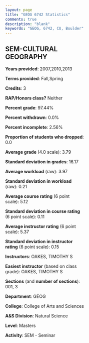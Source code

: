 ```yaml
---
layout: page
title: "GEOG 6742 Statistics"
comments: true
description: "blank"
keywords: "GEOG, 6742, CU, Boulder"
--- 
```

<head>
<script src="https://ajax.googleapis.com/ajax/libs/jquery/2.1.3/jquery.min.js"></script>
<script src="https://dl.dropboxusercontent.com/s/pc42nxpaw1ea4o9/highcharts.js?dl=0"></script>
<!-- <script src="../assets/js/highcharts.js"></script> -->
<style type="text/css">@font-face {
	font-family: "Bebas Neue";
	src: url(https://www.filehosting.org/file/details/544349/BebasNeue%20Regular.otf) format("opentype");
	}
	h1.Bebas { 
		font-family: "Bebas Neue", Verdana, Tahoma;
	}
</style>
</head>
<body>
	<div id="container" style="float: right; width: 45%; height: 88%; margin-left: 2.5%; margin-right: 2.5%;"></div>
	<script language="JavaScript">
		$(document).ready(function() {
		var chart = {type: 'column'};
		var title = {text: 'Grade Distribution'};
		var xAxis = {categories: ['A','B','C','D','F'],crosshair: true};
		var yAxis = {min: 0,title: {text: 'Percentage'}};
		var tooltip = {headerFormat: '<center><b><span style="font-size:20px">{point.key}</span></b></center>',
		               pointFormat: '<td style="padding:0"><b>{point.y:.1f}%</b></td>',
		               footerFormat: '</table>',shared: true,useHTML: true};
		var plotOptions = {column: {pointPadding: 0.0,borderWidth: 0}};  
		var credits = {enabled: false};var series= [{name: 'Percent',data: [96.97,0.0,0.0,0.0,3.03,]}];
		var json = {};
		json.chart = chart;
		json.title = title;
		json.tooltip = tooltip;
		json.xAxis = xAxis;
		json.yAxis = yAxis;  
		json.series = series;
		json.plotOptions = plotOptions;  
		json.credits = credits;
		$('#container').highcharts(json);
	});
	</script>
</body>
			   
## SEM-CULTURAL GEOGRAPHY

**Years provided**: 2007,2010,2013

**Terms provided**: Fall,Spring

**Credits**: 3

**RAP/Honors class?** Neither

**Percent grade**: 97.44%

**Percent withdrawn**: 0.0%

**Percent incomplete**: 2.56%

**Proportion of students who dropped**: 0.0

**Average grade** (4.0 scale): 3.79

**Standard deviation in grades**: 16.17

**Average workload** (raw): 3.97

**Standard deviation in workload** (raw): 0.21

**Average course rating** (6 point scale): 5.12

**Standard deviation in course rating** (6 point scale): 0.11

**Average instructor rating** (6 point scale): 5.37

**Standard deviation in instructor rating** (6 point scale): 0.15

**Instructors**: OAKES, TIMOTHY S

**Easiest instructor** (based on class grade): OAKES, TIMOTHY S

**Sections** (and **number of sections**): 001, 3

**Department**: GEOG

**College**: College of Arts and Sciences

**A&S Division**: Natural Science

**Level**: Masters

**Activity**: SEM - Seminar
